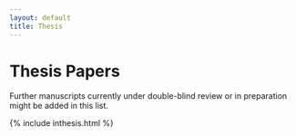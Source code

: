```yaml
---
layout: default
title: Thesis
---
```


# Thesis Papers

Further manuscripts currently under double-blind review or in
preparation might be added in this list.

{% include inthesis.html %}